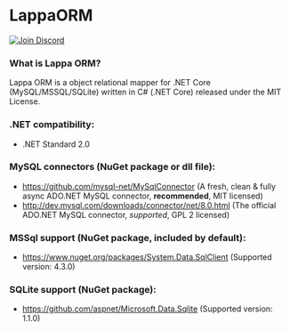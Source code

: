 # LappaORM

[![Join Discord](https://img.shields.io/badge/discord-join-7289DA.svg)](https://discord.gg/3wcx5rK)

### What is Lappa ORM?
Lappa ORM is a object relational mapper for .NET Core (MySQL/MSSQL/SQLite) written in C# (.NET Core) released under the MIT License.

### .NET compatibility:
- .NET Standard 2.0

### MySQL connectors (NuGet package or dll file):
- https://github.com/mysql-net/MySqlConnector (A fresh, clean & fully async ADO.NET MySQL connector, **recommended**, MIT licensed)
- http://dev.mysql.com/downloads/connector/net/8.0.html (The official ADO.NET MySQL connector, *supported*, GPL 2 licensed)

### MSSql support (NuGet package, included by default):
- https://www.nuget.org/packages/System.Data.SqlClient (Supported version: 4.3.0)

### SQLite support (NuGet package):
- https://github.com/aspnet/Microsoft.Data.Sqlite (Supported version: 1.1.0)
